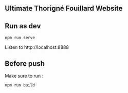 ## Ultimate Thorigné Fouillard Website

## Run as dev

`npm run serve`

Listen to http://localhost:8888

## Before push

Make sure to run :

`npm run build`
